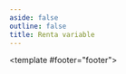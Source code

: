 ```yaml
---
aside: false
outline: false
title: Renta variable
---
```


<script setup>
import { useRoute } from 'vitepress'

const route = useRoute()
</script>

<OAOperation operation-id="get-finanzas-fci-renta-variable-fecha">

<template #footer="footer">

<!--@include: ./parts/get-finanzas-fci-renta-variable-fecha-footer.md -->

</template>

</OAOperation>
